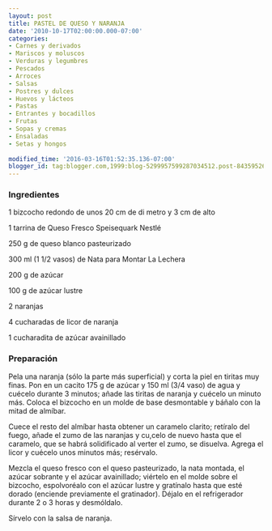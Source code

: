 ```yaml
---
layout: post
title: PASTEL DE QUESO Y NARANJA
date: '2010-10-17T02:00:00.000-07:00'
categories:
- Carnes y derivados
- Mariscos y moluscos
- Verduras y legumbres
- Pescados
- Arroces
- Salsas
- Postres y dulces
- Huevos y lácteos
- Pastas
- Entrantes y bocadillos
- Frutas
- Sopas y cremas
- Ensaladas
- Setas y hongos
 
modified_time: '2016-03-16T01:52:35.136-07:00'
blogger_id: tag:blogger.com,1999:blog-5299957599287034512.post-8435952609747517602
---
```


<h3>Ingredientes</h3>

1 bizcocho redondo de unos 20 cm de di metro y 3 cm de alto

1 tarrina de Queso Fresco Speisequark Nestlé

250 g de queso blanco pasteurizado

300 ml (1 1/2 vasos) de Nata para Montar La Lechera

200 g de azúcar

100 g de azúcar lustre

2 naranjas

4 cucharadas de licor de naranja

1 cucharadita de azúcar avainillado

<h3>Preparación</h3>

Pela una naranja (sólo la parte más superficial) y corta la piel en tiritas muy finas. Pon en un cacito 175 g de azúcar y 150 ml (3/4 vaso) de agua y cuécelo durante 3 minutos; añade las tiritas de naranja y cuécelo un minuto más. Coloca el bizcocho en un molde de base desmontable y báñalo con la mitad de almíbar.

Cuece el resto del almíbar hasta obtener un caramelo clarito; retíralo del fuego, añade el zumo de las naranjas y cu,celo de nuevo hasta que el caramelo, que se habrá solidificado al verter el zumo, se disuelva. Agrega el licor y cuécelo unos minutos más; resérvalo.

Mezcla el queso fresco con el queso pasteurizado, la nata montada, el azúcar sobrante y el azúcar avainillado; viértelo en el molde sobre el bizcocho, espolvoréalo con el azúcar lustre y gratínalo hasta que esté dorado (enciende previamente el gratinador). Déjalo en el refrigerador durante 2 o 3 horas y desmóldalo.

Sírvelo con la salsa de naranja.

